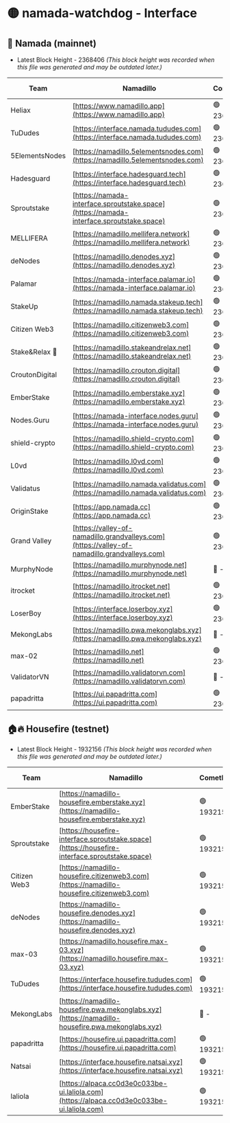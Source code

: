 # 🟡 namada-watchdog - Interface

## 🚀 Namada (mainnet)
- Latest Block Height - 2368406 *(This block height was recorded when this file was generated and may be outdated later.)*

| Team | Namadillo | CometBFT | Indexer | MASP Indexer |
|-|-|-|-|-|
| Heliax | [https://www.namadillo.app](https://www.namadillo.app) | 🟢 2368389 | 🟢 2368389 | 🟢 2368389 |
| TuDudes | [https://interface.namada.tududes.com](https://interface.namada.tududes.com) | 🟢 2368389 | 🟢 2368389 | 🟢 2368389 |
| 5ElementsNodes | [https://namadillo.5elementsnodes.com](https://namadillo.5elementsnodes.com) | 🟢 2368390 | 🟢 2368389 | 🟢 2368390 |
| Hadesguard | [https://interface.hadesguard.tech](https://interface.hadesguard.tech) | 🟢 2368390 | 🟢 2368390 | 🟢 2368390 |
| Sproutstake | [https://namada-interface.sproutstake.space](https://namada-interface.sproutstake.space) | 🟢 2368390 | 🟢 2368390 | 🟢 2368391 |
| MELLIFERA | [https://namadillo.mellifera.network](https://namadillo.mellifera.network) | 🟢 2368391 | 🟢 2368391 | 🟢 2368391 |
| deNodes | [https://namadillo.denodes.xyz](https://namadillo.denodes.xyz) | 🟢 2368392 | 🟢 2368392 | 🟢 2368392 |
| Palamar | [https://namada-interface.palamar.io](https://namada-interface.palamar.io) | 🟢 2368393 | 🟢 2368392 | 🟢 2368393 |
| StakeUp | [https://namadillo.namada.stakeup.tech](https://namadillo.namada.stakeup.tech) | 🟢 2368393 | 🟢 2368393 | 🟢 2368393 |
| Citizen Web3 | [https://namadillo.citizenweb3.com](https://namadillo.citizenweb3.com) | 🟢 2368394 | 🟢 2368394 | 🟢 2368394 |
| Stake&Relax 🦥 | [https://namadillo.stakeandrelax.net](https://namadillo.stakeandrelax.net) | 🟢 2368394 | 🟢 2368394 | 🟢 2368394 |
| CroutonDigital | [https://namadillo.crouton.digital](https://namadillo.crouton.digital) | 🟢 2368395 | 🟢 2368395 | 🟢 2368394 |
| EmberStake | [https://namadillo.emberstake.xyz](https://namadillo.emberstake.xyz) | 🟢 2368395 | 🟢 2368395 | 🟢 2368395 |
| Nodes.Guru | [https://namada-interface.nodes.guru](https://namada-interface.nodes.guru) | 🟢 2368396 | 🟢 2368396 | 🟢 2368396 |
| shield-crypto | [https://namadillo.shield-crypto.com](https://namadillo.shield-crypto.com) | 🟢 2368396 | 🟢 2368396 | 🟢 2368396 |
| L0vd | [https://namadillo.l0vd.com](https://namadillo.l0vd.com) | 🟢 2368397 | 🟢 2368397 | 🟢 2368397 |
| Validatus | [https://namadillo.namada.validatus.com](https://namadillo.namada.validatus.com) | 🟢 2368398 | 🟢 2368398 | 🟢 2368398 |
| OriginStake | [https://app.namada.cc](https://app.namada.cc) | 🟢 2368398 | 🟢 2368398 | 🟢 2368398 |
| Grand Valley | [https://valley-of-namadillo.grandvalleys.com](https://valley-of-namadillo.grandvalleys.com) | 🟢 2368398 | 🟢 2368399 | 🟢 2368400 |
| MurphyNode | [https://namadillo.murphynode.net](https://namadillo.murphynode.net) | 🔴 - | 🔴 - | 🔴 - |
| itrocket | [https://namadillo.itrocket.net](https://namadillo.itrocket.net) | 🟢 2368402 | 🟢 2368402 | 🟢 2368402 |
| LoserBoy | [https://interface.loserboy.xyz](https://interface.loserboy.xyz) | 🟢 2368402 | 🟢 2368402 | 🟢 2368402 |
| MekongLabs | [https://namadillo.pwa.mekonglabs.xyz](https://namadillo.pwa.mekonglabs.xyz) | 🔴 - | 🔴 - | 🔴 - |
| max-02 | [https://namadillo.net](https://namadillo.net) | 🟢 2368403 | 🟢 2368403 | 🟢 2368403 |
| ValidatorVN | [https://namadillo.validatorvn.com](https://namadillo.validatorvn.com) | 🔴 - | 🔴 - | 🔴 - |
| papadritta | [https://ui.papadritta.com](https://ui.papadritta.com) | 🟢 2368406 | 🟢 2368406 | 🟢 2368405 |

## 🏠🔥 Housefire (testnet)
- Latest Block Height - 1932156 *(This block height was recorded when this file was generated and may be outdated later.)*

| Team | Namadillo | CometBFT | Indexer | MASP Indexer |
|-|-|-|-|-|
| EmberStake | [https://namadillo-housefire.emberstake.xyz](https://namadillo-housefire.emberstake.xyz) | 🟢 1932153 | 🟢 1932153 | 🟢 1932153 |
| Sproutstake | [https://housefire-interface.sproutstake.space](https://housefire-interface.sproutstake.space) | 🟢 1932153 | 🟢 1932153 | 🟢 1932154 |
| Citizen Web3 | [https://namadillo-housefire.citizenweb3.com](https://namadillo-housefire.citizenweb3.com) | 🟢 1932154 | 🔴 1887621 | 🟢 1932154 |
| deNodes | [https://namadillo-housefire.denodes.xyz](https://namadillo-housefire.denodes.xyz) | 🟢 1932154 | 🔴 1890250 | 🟢 1932154 |
| max-03 | [https://namadillo.housefire.max-03.xyz](https://namadillo.housefire.max-03.xyz) | 🟢 1932155 | 🟢 1932155 | 🟢 1932155 |
| TuDudes | [https://interface.housefire.tududes.com](https://interface.housefire.tududes.com) | 🟢 1932155 | 🔴 1896505 | 🟢 1932155 |
| MekongLabs | [https://namadillo-housefire.pwa.mekonglabs.xyz](https://namadillo-housefire.pwa.mekonglabs.xyz) | 🔴 - | 🔴 - | 🔴 - |
| papadritta | [https://housefire.ui.papadritta.com](https://housefire.ui.papadritta.com) | 🟢 1932156 | 🟢 1932156 | 🟢 1932155 |
| Natsai | [https://interface.housefire.natsai.xyz](https://interface.housefire.natsai.xyz) | 🟢 1932156 | 🟢 1932156 | 🟢 1932156 |
| laliola | [https://alpaca.cc0d3e0c033be-ui.laliola.com](https://alpaca.cc0d3e0c033be-ui.laliola.com) | 🟢 1932156 | 🟢 1932156 | 🟢 1932157 |

